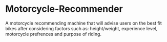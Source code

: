 # Motorcycle-Recommender
A motorcycle recommending machine that will advise users on the best fit bikes after considering factors such as: height/weight, experience level, motorcycle prefrences and purpose of riding.
